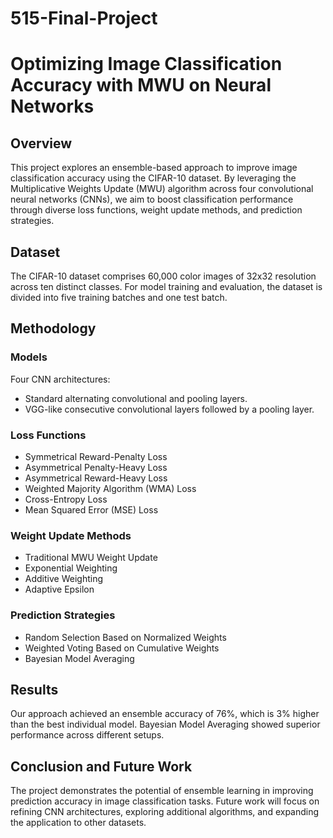 # 515-Final-Project
# Optimizing Image Classification Accuracy with MWU on Neural Networks

## Overview

This project explores an ensemble-based approach to improve image classification accuracy using the CIFAR-10 dataset. By leveraging the Multiplicative Weights Update (MWU) algorithm across four convolutional neural networks (CNNs), we aim to boost classification performance through diverse loss functions, weight update methods, and prediction strategies.

## Dataset

The CIFAR-10 dataset comprises 60,000 color images of 32x32 resolution across ten distinct classes. For model training and evaluation, the dataset is divided into five training batches and one test batch.

## Methodology
### Models
Four CNN architectures:
- Standard alternating convolutional and pooling layers.
- VGG-like consecutive convolutional layers followed by a pooling layer.
### Loss Functions
- Symmetrical Reward-Penalty Loss
- Asymmetrical Penalty-Heavy Loss
- Asymmetrical Reward-Heavy Loss
- Weighted Majority Algorithm (WMA) Loss
- Cross-Entropy Loss
- Mean Squared Error (MSE) Loss
### Weight Update Methods
- Traditional MWU Weight Update
- Exponential Weighting
- Additive Weighting
- Adaptive Epsilon
### Prediction Strategies
- Random Selection Based on Normalized Weights
- Weighted Voting Based on Cumulative Weights
- Bayesian Model Averaging

## Results
Our approach achieved an ensemble accuracy of 76%, which is 3% higher than the best individual model. Bayesian Model Averaging showed superior performance across different setups.

## Conclusion and Future Work
The project demonstrates the potential of ensemble learning in improving prediction accuracy in image classification tasks. Future work will focus on refining CNN architectures, exploring additional algorithms, and expanding the application to other datasets.
